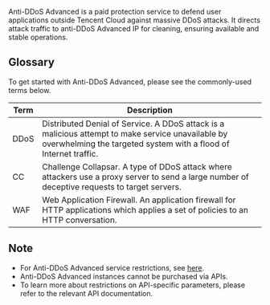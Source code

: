 Anti-DDoS Advanced is a paid protection service to defend user applications outside Tencent Cloud against massive DDoS attacks. It directs attack traffic to anti-DDoS Advanced IP for cleaning, ensuring available and stable operations.

## Glossary

To get started with Anti-DDoS Advanced, please see the commonly-used terms below.

| Term  | Description |
|-------| ----------------------------|
| DDoS | Distributed Denial of Service. A DDoS attack is a malicious attempt to make service unavailable by overwhelming the targeted system with a flood of Internet traffic. |
| CC | Challenge Collapsar. A type of DDoS attack where attackers use a proxy server to send a large number of deceptive requests to target servers. |
| WAF | Web Application Firewall. An application firewall for HTTP applications which applies a set of policies to an HTTP conversation. |

## Note
- For Anti-DDoS Advanced service restrictions, see [here](https://intl.cloud.tencent.com/document/product/297/15563).
- Anti-DDoS Advanced instances cannot be purchased via APIs.
- To learn more about restrictions on API-specific parameters, please refer to the relevant API documentation.

